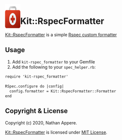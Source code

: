 <!--pp {} -->
<img align="left" width="50" height="90" src="https://raw.githubusercontent.com/rubykit/kit/master/docs/assets/images/rubykit-framework-logo.svg">
<!-- pp-->

[Kit::RspecFormatter]: https://github.com/rubykit/kit/tree/master/libraries/kit-rspec_formatter

# Kit::RspecFormatter

[Kit::RspecFormatter] is a simple [Rspec custom formatter](https://relishapp.com/rspec/rspec-core/docs/formatters/custom-formatters)

## Usage

1) Add `kit-rspec_formatter` to your Gemfile
2) Add the following to your `spec_helper.rb`:
```
require 'kit-rspec_formatter'

RSpec.configure do |config|
  config.formatter = Kit::RspecFormatter::Formatter
end
```

## Copyright & License

Copyright (c) 2020, Nathan Appere.

[Kit::RspecFormatter] is licensed under [MIT License](MIT_LICENSE.md).
